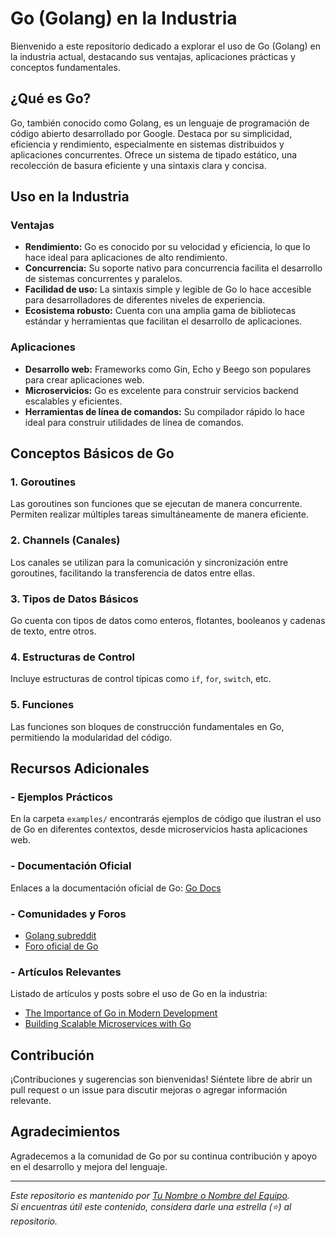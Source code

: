 # Go (Golang) en la Industria

Bienvenido a este repositorio dedicado a explorar el uso de Go (Golang) en la industria actual, destacando sus ventajas, aplicaciones prácticas y conceptos fundamentales.

## ¿Qué es Go?

Go, también conocido como Golang, es un lenguaje de programación de código abierto desarrollado por Google. Destaca por su simplicidad, eficiencia y rendimiento, especialmente en sistemas distribuidos y aplicaciones concurrentes. Ofrece un sistema de tipado estático, una recolección de basura eficiente y una sintaxis clara y concisa.

## Uso en la Industria

### Ventajas

- **Rendimiento:** Go es conocido por su velocidad y eficiencia, lo que lo hace ideal para aplicaciones de alto rendimiento.
- **Concurrencia:** Su soporte nativo para concurrencia facilita el desarrollo de sistemas concurrentes y paralelos.
- **Facilidad de uso:** La sintaxis simple y legible de Go lo hace accesible para desarrolladores de diferentes niveles de experiencia.
- **Ecosistema robusto:** Cuenta con una amplia gama de bibliotecas estándar y herramientas que facilitan el desarrollo de aplicaciones.

### Aplicaciones

- **Desarrollo web:** Frameworks como Gin, Echo y Beego son populares para crear aplicaciones web.
- **Microservicios:** Go es excelente para construir servicios backend escalables y eficientes.
- **Herramientas de línea de comandos:** Su compilador rápido lo hace ideal para construir utilidades de línea de comandos.

## Conceptos Básicos de Go

### 1. Goroutines
Las goroutines son funciones que se ejecutan de manera concurrente. Permiten realizar múltiples tareas simultáneamente de manera eficiente.

### 2. Channels (Canales)
Los canales se utilizan para la comunicación y sincronización entre goroutines, facilitando la transferencia de datos entre ellas.

### 3. Tipos de Datos Básicos
Go cuenta con tipos de datos como enteros, flotantes, booleanos y cadenas de texto, entre otros.

### 4. Estructuras de Control
Incluye estructuras de control típicas como `if`, `for`, `switch`, etc.

### 5. Funciones
Las funciones son bloques de construcción fundamentales en Go, permitiendo la modularidad del código.

## Recursos Adicionales

### - Ejemplos Prácticos
En la carpeta `examples/` encontrarás ejemplos de código que ilustran el uso de Go en diferentes contextos, desde microservicios hasta aplicaciones web.

### - Documentación Oficial
Enlaces a la documentación oficial de Go: [Go Docs](https://golang.org/doc/)

### - Comunidades y Foros
- [Golang subreddit](https://www.reddit.com/r/golang/)
- [Foro oficial de Go](https://forum.golangbridge.org/)

### - Artículos Relevantes
Listado de artículos y posts sobre el uso de Go en la industria:

- [The Importance of Go in Modern Development](https://example.com/article1)
- [Building Scalable Microservices with Go](https://example.com/article2)

## Contribución

¡Contribuciones y sugerencias son bienvenidas! Siéntete libre de abrir un pull request o un issue para discutir mejoras o agregar información relevante.

## Agradecimientos

Agradecemos a la comunidad de Go por su continua contribución y apoyo en el desarrollo y mejora del lenguaje.

---

_Este repositorio es mantenido por [Tu Nombre o Nombre del Equipo](https://github.com/tuusuario)._  
_Si encuentras útil este contenido, considera darle una estrella (⭐) al repositorio._
